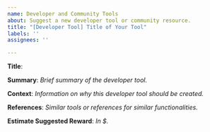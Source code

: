 ```yaml
---
name: Developer and Community Tools
about: Suggest a new developer tool or community resource.
title: "[Developer Tool] Title of Your Tool"
labels: ''
assignees: ''

---
```


**Title**: 

**Summary**: 
_Brief summary of the developer tool._

**Context**: 
_Information on why this developer tool should be created._

**References**: 
_Similar tools or references for similar functionalities._

**Estimate Suggested Reward**: 
_In $._
